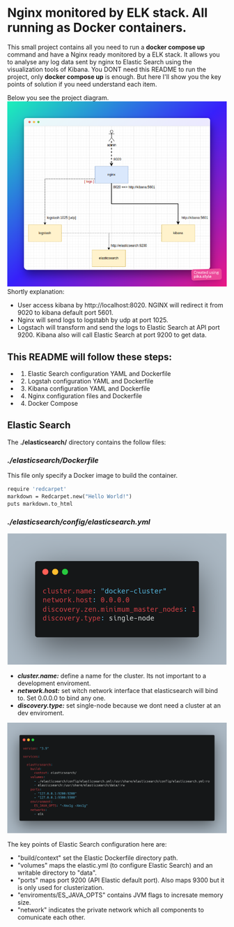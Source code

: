 # Nginx monitored by ELK stack. All running as Docker containers.
This small project contains all you need to run a **docker compose up** command and have a Nginx ready monitored by a ELK stack. 
It allows you to analyse any log data sent by nginx to Elastic Search using the visualization tools of Kibana.
You DONT need this README to run the project, only **docker compose up** is enough. 
But here I'll show you the key points of solution if you need understand each item.

Below you see the project diagram.
![alt text](./images/diagram.png)
Shortly explanation:
- User access kibana by http://localhost:8020. NGINX will redirect it from 9020 to kibana default port 5601.
- Nginx will send logs to logstabh by udp at port 1025.
- Logstach will transform and send the logs to Elastic Search at API port 9200. Kibana also will call Elastic Search at port 9200 to get data.

## This README will follow these steps:
- 1. Elastic Search configuration YAML and Dockerfile
- 2. Logstah configuration YAML and Dockerfile
- 3. Kibana configuration YAML and Dockerfile
- 4. Nginx configuration files and Dockerfile
- 4. Docker Compose

## Elastic Search
The **./elasticsearch/** directory contains the follow files:
### *./elasticsearch/Dockerfile*
This file only specify a Docker image to build the container.
```dockerfile
require 'redcarpet'
markdown = Redcarpet.new("Hello World!")
puts markdown.to_html
```


### *./elasticsearch/config/elasticsearch.yml*
![alt text](./images/elastic_ymal.png)
- ***cluster.name:*** define a name for the cluster. Its not important to a development enviroment.
- ***network.host:*** set witch network interface that elasticsearch will bind to. Set 0.0.0.0 to bind any one. 
- ***discovery.type:*** set single-node because we dont need a cluster at an dev enviroment.


![alt text](./images/docker_elastic.png)

The key points of Elastic Search configuration here are:
- "build/context" set the Elastic Dockerfile directory path.
- "volumes" maps the elastic.yml (to configure Elastic Search) and an writable directory to "data". 
- "ports" maps port 9200 (API Elastic default port). Also maps 9300 but it is only used for clusterization.
- "enviroments/ES_JAVA_OPTS" contains JVM flags to incresate memory size.
- "network" indicates the private network which all components to comunicate each other.


